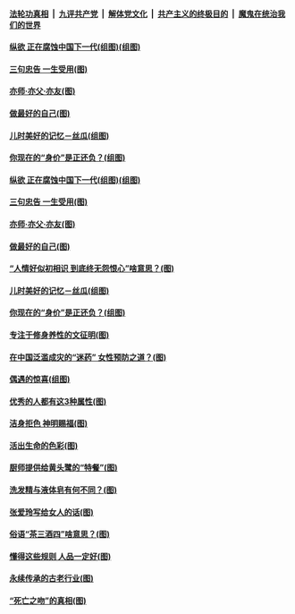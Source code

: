 

####  [法轮功真相](../../../../basic/blob/master/README.md?t=07081502) &nbsp;|&nbsp; [九评共产党](../../../../9ping.md/blob/master/README.md?t=07081502) &nbsp;|&nbsp; [解体党文化](../../../../jtdwh.md/blob/master/README.md?t=07081502)  &nbsp;|&nbsp; [共产主义的终极目的](../../../../gczydzjmd.md/blob/master/README.md?t=07081502) &nbsp;|&nbsp; [魔鬼在统治我们的世界](../../../../mgztzwmdsj.md/blob/master/README.md?t=07081502) 

#### [纵欲 正在腐蚀中国下一代(组图)(组图)](../pages/p8/938992.md?t=07081502) 

#### [三句忠告 一生受用(图)](../pages/p8/938640.md?t=07081502) 

#### [亦师‧亦父‧亦友(图)](../pages/p8/938927.md?t=07081502) 

#### [做最好的自己(图)](../pages/p8/938492.md?t=07081502) 

#### [儿时美好的记忆－丝瓜(组图)](../pages/p8/938641.md?t=07081502) 

#### [你现在的“身价”是正还负？(组图)](../pages/p8/938848.md?t=07081502) 

#### [纵欲 正在腐蚀中国下一代(组图)(组图)](../pages/p8/938992.md?t=07081502) 

#### [三句忠告 一生受用(图)](../pages/p8/938640.md?t=07081502) 

#### [亦师‧亦父‧亦友(图)](../pages/p8/938927.md?t=07081502) 

#### [做最好的自己(图)](../pages/p8/938492.md?t=07081502) 

#### [“人情好似初相识 到底终无怨恨心”啥意思？(图)](../pages/p8/938871.md?t=07081502) 

#### [儿时美好的记忆－丝瓜(组图)](../pages/p8/938641.md?t=07081502) 

#### [你现在的“身价”是正还负？(组图)](../pages/p8/938848.md?t=07081502) 

#### [专注于修身养性的文征明(图)](../pages/p8/938487.md?t=07081502) 

#### [在中国泛滥成灾的“迷药” 女性预防之道？(图)](../pages/p8/938746.md?t=07081502) 

#### [偶遇的惊喜(组图)](../pages/p8/937363.md?t=07081502) 

#### [优秀的人都有这3种属性(图)](../pages/p8/938743.md?t=07081502) 

#### [洁身拒色 神明赐福(图)](../pages/p8/938479.md?t=07081502) 

#### [活出生命的色彩(图)](../pages/p8/938638.md?t=07081502) 

#### [厨师提供给黄头鹭的“特餐”(图)](../pages/p8/938645.md?t=07081502) 

#### [洗发精与液体皂有何不同？(图)](../pages/p8/938639.md?t=07081502) 

#### [张爱玲写给女人的话(图)](../pages/p8/938206.md?t=07081502) 

#### [俗语“茶三酒四”啥意思？(图)](../pages/p8/938584.md?t=07081502) 

#### [懂得这些规则 人品一定好(图)](../pages/p8/937490.md?t=07081502) 

#### [永续传承的古老行业(图)](../pages/p8/938548.md?t=07081502) 

#### [“死亡之吻”的真相(图)](../pages/p8/938205.md?t=07081502) 


